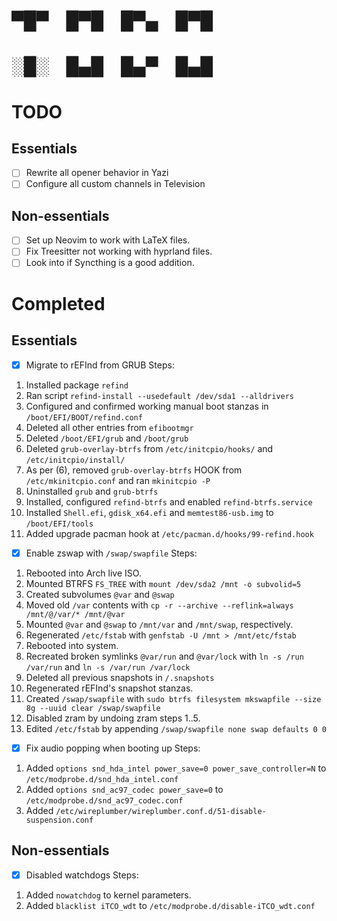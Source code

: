 
# ▀█▀ █▀█ █▀▄ █▀█
# ░█░ █▄█ █▄▀ █▄█


# TODO
## Essentials
- [ ] Rewrite all opener behavior in Yazi
- [ ] Configure all custom channels in Television

## Non-essentials
- [ ] Set up Neovim to work with LaTeX files.
- [ ] Fix Treesitter not working with hyprland files.
- [ ] Look into if Syncthing is a good addition.

# Completed
## Essentials
- [x] Migrate to rEFInd from GRUB
Steps:
1. Installed package `refind`
2. Ran script `refind-install --usedefault /dev/sda1 --alldrivers`
3. Configured and confirmed working manual boot stanzas in `/boot/EFI/BOOT/refind.conf`
4. Deleted all other entries from `efibootmgr`
5. Deleted `/boot/EFI/grub` and `/boot/grub`
6. Deleted `grub-overlay-btrfs` from `/etc/initcpio/hooks/` and `/etc/initcpio/install/`
7. As per (6), removed `grub-overlay-btrfs` HOOK from `/etc/mkinitcpio.conf` and ran `mkinitcpio -P`
8. Uninstalled `grub` and `grub-btrfs`
9. Installed, configured `refind-btrfs` and enabled `refind-btrfs.service`
10. Installed `Shell.efi`, `gdisk_x64.efi` and `memtest86-usb.img` to `/boot/EFI/tools`
11. Added upgrade pacman hook at `/etc/pacman.d/hooks/99-refind.hook`

- [x] Enable zswap with `/swap/swapfile`
Steps:
1. Rebooted into Arch live ISO.
2. Mounted BTRFS `FS_TREE` with `mount /dev/sda2 /mnt -o subvolid=5`
3. Created subvolumes `@var` and `@swap`
4. Moved old `/var` contents with `cp -r --archive --reflink=always /mnt/@/var/* /mnt/@var`
5. Mounted `@var` and `@swap` to `/mnt/var` and `/mnt/swap`, respectively.
6. Regenerated `/etc/fstab` with `genfstab -U /mnt > /mnt/etc/fstab`
7. Rebooted into system.
8. Recreated broken symlinks `@var/run` and `@var/lock` with `ln -s /run /var/run` and `ln -s /var/run /var/lock`
9. Deleted all previous snapshots in `/.snapshots`
10. Regenerated rEFInd's snapshot stanzas.
11. Created `/swap/swapfile` with `sudo btrfs filesystem mkswapfile --size 8g --uuid clear /swap/swapfile`
12. Disabled zram by undoing zram steps 1..5.
13. Edited `/etc/fstab` by appending `/swap/swapfile none swap defaults 0 0`

- [x] Fix audio popping when booting up
Steps:
1. Added `options snd_hda_intel power_save=0 power_save_controller=N` to `/etc/modprobe.d/snd_hda_intel.conf`
2. Added `options snd_ac97_codec power_save=0` to `/etc/modprobe.d/snd_ac97_codec.conf`
3. Added `/etc/wireplumber/wireplumber.conf.d/51-disable-suspension.conf`

## Non-essentials
- [x] Disabled watchdogs
Steps:
1. Added `nowatchdog` to kernel parameters.
2. Added `blacklist iTCO_wdt` to `/etc/modprobe.d/disable-iTCO_wdt.conf`
